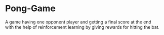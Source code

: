 # Pong-Game
A game  having one opponent player and getting a final score at the end with the help of reinforcement learning by giving rewards for hitting the bat.
